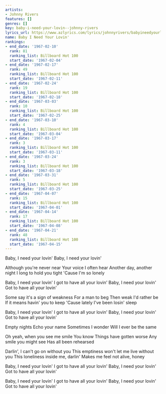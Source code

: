 ```yaml
---
artists:
- Johnny Rivers
features: []
genres: []
key: baby-i-need-your-lovin--johnny-rivers
lyrics_url: https://www.azlyrics.com/lyrics/johnnyrivers/babyineedyourloving.html
name: Baby I Need Your Lovin'
rankings:
- end_date: '1967-02-10'
  rank: 81
  ranking_list: Billboard Hot 100
  start_date: '1967-02-04'
- end_date: '1967-02-17'
  rank: 49
  ranking_list: Billboard Hot 100
  start_date: '1967-02-11'
- end_date: '1967-02-24'
  rank: 19
  ranking_list: Billboard Hot 100
  start_date: '1967-02-18'
- end_date: '1967-03-03'
  rank: 10
  ranking_list: Billboard Hot 100
  start_date: '1967-02-25'
- end_date: '1967-03-10'
  rank: 4
  ranking_list: Billboard Hot 100
  start_date: '1967-03-04'
- end_date: '1967-03-17'
  rank: 3
  ranking_list: Billboard Hot 100
  start_date: '1967-03-11'
- end_date: '1967-03-24'
  rank: 3
  ranking_list: Billboard Hot 100
  start_date: '1967-03-18'
- end_date: '1967-03-31'
  rank: 5
  ranking_list: Billboard Hot 100
  start_date: '1967-03-25'
- end_date: '1967-04-07'
  rank: 15
  ranking_list: Billboard Hot 100
  start_date: '1967-04-01'
- end_date: '1967-04-14'
  rank: 17
  ranking_list: Billboard Hot 100
  start_date: '1967-04-08'
- end_date: '1967-04-21'
  rank: 48
  ranking_list: Billboard Hot 100
  start_date: '1967-04-15'
---
```


Baby, I need your lovin'
Baby, I need your lovin'

Although you're never near
Your voice I often hear
Another day, another night
I long to hold you tight
'Cause I'm so lonely

Baby, I need your lovin'
I got to have all your lovin'
Baby, I need your lovin'
Got to have all your lovin'

Some say it's a sign of weakness
For a man to beg
Then weak I'd rather be
If it means havin' you to keep
'Cause lately I've been losin' sleep

Baby, I need your lovin'
I got to have all your lovin'
Baby, I need your lovin'
Got to have all your lovin'

Empty nights
Echo your name
Sometimes I wonder
Will I ever be the same

Oh yeah, when you see me smile
You know
Things have gotten worse
Any smile you might see
Has all been rehearsed

Darlin', I can't go on without you
This emptiness won't let me live without you
This loneliness inside me, darlin'
Makes me feel not alive, honey

Baby, I need your lovin'
I got to have all your lovin'
Baby, I need your lovin'
Got to have all your lovin'

Baby, I need your lovin'
I got to have all your lovin'
Baby, I need your lovin'
Got to have all your lovin'



